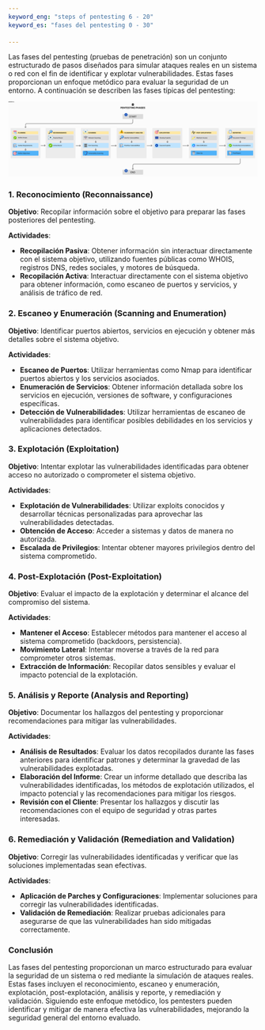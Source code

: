 ```yaml
---
keyword_eng: "steps of pentesting 6 - 20"
keyword_es: "fases del pentesting 0 - 30"

---
```


Las fases del pentesting (pruebas de penetración) son un conjunto estructurado de pasos diseñados para simular ataques reales en un sistema o red con el fin de identificar y explotar vulnerabilidades. Estas fases proporcionan un enfoque metódico para evaluar la seguridad de un entorno. A continuación se describen las fases típicas del pentesting:

![pentesting steps](https://raw.githubusercontent.com/4GeeksAcademy/cybersecurity-syllabus/main/assets/pentesting-phases.jpg)

### 1. **Reconocimiento (Reconnaissance)**

**Objetivo**: Recopilar información sobre el objetivo para preparar las fases posteriores del pentesting.

**Actividades**:
- **Recopilación Pasiva**: Obtener información sin interactuar directamente con el sistema objetivo, utilizando fuentes públicas como WHOIS, registros DNS, redes sociales, y motores de búsqueda.
- **Recopilación Activa**: Interactuar directamente con el sistema objetivo para obtener información, como escaneo de puertos y servicios, y análisis de tráfico de red.

### 2. **Escaneo y Enumeración (Scanning and Enumeration)**

**Objetivo**: Identificar puertos abiertos, servicios en ejecución y obtener más detalles sobre el sistema objetivo.

**Actividades**:
- **Escaneo de Puertos**: Utilizar herramientas como Nmap para identificar puertos abiertos y los servicios asociados.
- **Enumeración de Servicios**: Obtener información detallada sobre los servicios en ejecución, versiones de software, y configuraciones específicas.
- **Detección de Vulnerabilidades**: Utilizar herramientas de escaneo de vulnerabilidades para identificar posibles debilidades en los servicios y aplicaciones detectados.

### 3. **Explotación (Exploitation)**

**Objetivo**: Intentar explotar las vulnerabilidades identificadas para obtener acceso no autorizado o comprometer el sistema objetivo.

**Actividades**:
- **Explotación de Vulnerabilidades**: Utilizar exploits conocidos y desarrollar técnicas personalizadas para aprovechar las vulnerabilidades detectadas.
- **Obtención de Acceso**: Acceder a sistemas y datos de manera no autorizada.
- **Escalada de Privilegios**: Intentar obtener mayores privilegios dentro del sistema comprometido.

### 4. **Post-Explotación (Post-Exploitation)**

**Objetivo**: Evaluar el impacto de la explotación y determinar el alcance del compromiso del sistema.

**Actividades**:
- **Mantener el Acceso**: Establecer métodos para mantener el acceso al sistema comprometido (backdoors, persistencia).
- **Movimiento Lateral**: Intentar moverse a través de la red para comprometer otros sistemas.
- **Extracción de Información**: Recopilar datos sensibles y evaluar el impacto potencial de la explotación.

### 5. **Análisis y Reporte (Analysis and Reporting)**

**Objetivo**: Documentar los hallazgos del pentesting y proporcionar recomendaciones para mitigar las vulnerabilidades.

**Actividades**:
- **Análisis de Resultados**: Evaluar los datos recopilados durante las fases anteriores para identificar patrones y determinar la gravedad de las vulnerabilidades explotadas.
- **Elaboración del Informe**: Crear un informe detallado que describa las vulnerabilidades identificadas, los métodos de explotación utilizados, el impacto potencial y las recomendaciones para mitigar los riesgos.
- **Revisión con el Cliente**: Presentar los hallazgos y discutir las recomendaciones con el equipo de seguridad y otras partes interesadas.

### 6. **Remediación y Validación (Remediation and Validation)**

**Objetivo**: Corregir las vulnerabilidades identificadas y verificar que las soluciones implementadas sean efectivas.

**Actividades**:
- **Aplicación de Parches y Configuraciones**: Implementar soluciones para corregir las vulnerabilidades identificadas.
- **Validación de Remediación**: Realizar pruebas adicionales para asegurarse de que las vulnerabilidades han sido mitigadas correctamente.

### Conclusión

Las fases del pentesting proporcionan un marco estructurado para evaluar la seguridad de un sistema o red mediante la simulación de ataques reales. Estas fases incluyen el reconocimiento, escaneo y enumeración, explotación, post-explotación, análisis y reporte, y remediación y validación. Siguiendo este enfoque metódico, los pentesters pueden identificar y mitigar de manera efectiva las vulnerabilidades, mejorando la seguridad general del entorno evaluado.
